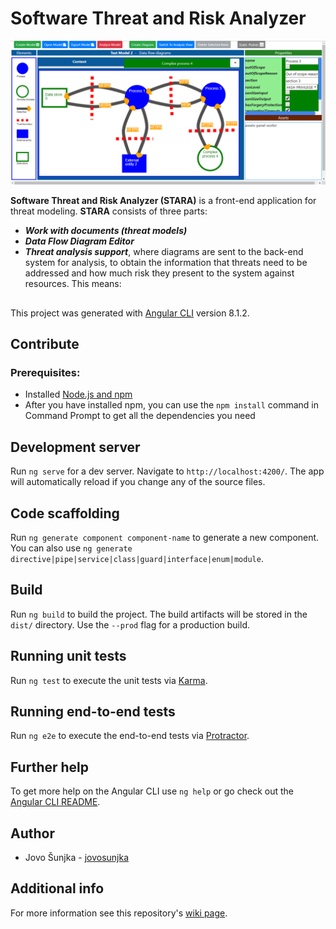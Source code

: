 

# Software Threat and Risk Analyzer

<p align="center"><img src="https://github.com/jovosunjka/stara-frontend/blob/master/wiki-resources/stara-frontend.png"/></p>

<b>Software Threat and Risk Analyzer (STARA)</b> is a front-end application for threat modeling. 
<b>STARA</b> consists of three parts:
- <b><i>Work with documents (threat models)</i></b>
- <b><i>Data Flow Diagram Editor</i></b>
- <b><i>Threat analysis support</i></b>, where diagrams are sent to the back-end system for analysis, to obtain the information that threats need to be addressed and how much risk they present to the system against resources. This means:

##
This project was generated with [Angular CLI](https://github.com/angular/angular-cli) version 8.1.2.
##

## Contribute
### Prerequisites:
- Installed [Node.js and npm](https://www.npmjs.com/get-npm)
- After you have installed npm, you can use the `npm install` command in Command Prompt to get all the dependencies you need

## Development server

Run `ng serve` for a dev server. Navigate to `http://localhost:4200/`. The app will automatically reload if you change any of the source files.

## Code scaffolding

Run `ng generate component component-name` to generate a new component. You can also use `ng generate directive|pipe|service|class|guard|interface|enum|module`.

## Build

Run `ng build` to build the project. The build artifacts will be stored in the `dist/` directory. Use the `--prod` flag for a production build.

## Running unit tests

Run `ng test` to execute the unit tests via [Karma](https://karma-runner.github.io).

## Running end-to-end tests

Run `ng e2e` to execute the end-to-end tests via [Protractor](http://www.protractortest.org/).

## Further help

To get more help on the Angular CLI use `ng help` or go check out the [Angular CLI README](https://github.com/angular/angular-cli/blob/master/README.md).

## Author

-   Jovo Šunjka -  [jovosunjka](https://github.com/jovosunjka)

## Additional info

For more information see this repository's  [wiki page](https://github.com/jovosunjka/stara-frontend/wiki).
